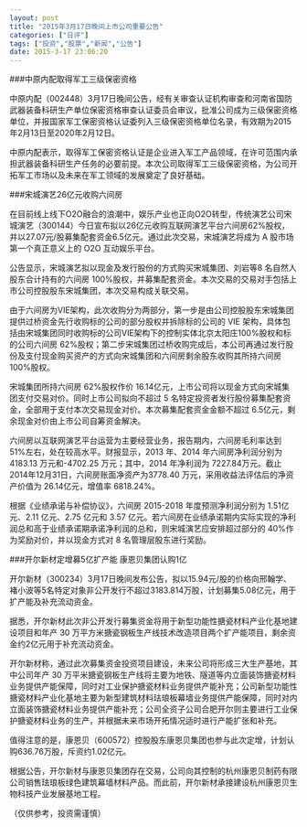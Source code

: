 ```yaml
---
layout: post
title: "2015年3月17日晚间上市公司重要公告"
categories: ["日评"]
tags: ["投资","股票","新闻","公告"]
date: 2015-3-17 23:06:20
---
```

###中原内配取得军工三级保密资格

中原内配（002448）3月17日晚间公告，经有关审查认证机构审查和河南省国防武器装备科研生产单位保密资格审查认证委员会审议，批准公司成为三级保密资格单位，并报国家军工保密资格认证委列入三级保密资格单位名录，有效期为2015年2月13日至2020年2月12日。

中原内配表示，取得军工保密资格认证是企业进入军工产品领域，在许可范围内承担武器装备科研生产任务的必要前提。本次公司取得军工三级保密资格，为公司开拓军工市场以及未来在军工领域的发展奠定了良好基础。

###宋城演艺26亿元收购六间房

在目前线上线下O2O融合的浪潮中，娱乐产业也正向O2O转型，传统演艺公司宋城演艺（300144）今日宣布拟以26亿元收购互联网演艺平台六间房62%股权，并以27.07元/股募集配套资金6.5亿元。通过此次交易，宋城演艺将成为 A 股市场第一个真正意义上的 O2O 互动娱乐平台。

公告显示，宋城演艺拟以现金及发行股份的方式购买宋城集团、刘岩等8 名自然人股东合计持有的六间房 100%股权，并募集配套资金。本次交易的交易对手包括上市公司控股股东宋城集团，本次交易构成关联交易。

由于六间房为VIE架构，此次收购分为两部分，第一步是由公司控股股东宋城集团提供过桥资金先行收购标的公司的部分股权并拆除标的公司的 VIE 架构，具体包括由宋城集团同时收购标的公司VIE架构下的控制实体北京太阳庄100%股权和标的公司六间房 62%股权；第二步宋城集团过桥收购完成后，本公司再通过发行股份及支付现金购买资产的方式向宋城集团和六间房剩余股东收购其所持六间房 100%股权。

宋城集团所持六间房 62%股权作价 16.14亿元，上市公司将以现金方式向宋城集团支付交易对价。同时上市公司拟向不超过 5 名特定投资者发行股份募集配套资金，全部用于支付本次交易现金对价。本次募集配套资金金额不超过 6.5亿元，剩余现金对价由上市公司自筹资金解决。 

六间房以互联网演艺平台运营为主要经营业务，报告期内，六间房毛利率达到 51%左右，处在较高水平。财报显示，2013 年、2014 年六间房净利润分别为 4183.13 万元和-4702.25 万元；其中，2014 年净利润为 7227.84万元。截止2014年12月31日，六间房账面净资产为3778.40 万元，采用收益法评估后的净资产价值为 26.14亿元，增值率 6818.24%。 

根据《业绩承诺与补偿协议》，六间房 2015-2018 年度预测净利润分别为 1.51亿元、2.11 亿元、2.75 亿元和 3.57 亿元。若六间房在业绩承诺期内实际实现的净利润总和高于业绩承诺期承诺净利润的总和，则宋城演艺应安排超过部分的 40%作为奖励对价，并以现金方式对 8 名管理层股东进行奖励。

###开尔新材定增募5亿扩产能 康恩贝集团认购1亿

开尔新材（300234）3月17日晚间发布公告，拟以15.94元/股的价格向邢翰学、褚小波等5名特定对象非公开发行不超过3183.814万股，计划募集5.08亿元，用于扩产能及补充流动资金。

据悉，开尔新材此次非公开发行募集资金将用于新型功能性搪瓷材料产业化基地建设项目和年产 30 万平方米搪瓷钢板生产线技术改造项目两个扩产能项目，剩余资金约2亿元用于补充流动资金。

开尔新材称，通过此次募集资金投资项目建设，未来公司将形成三大生产基地，其中公司年产 30 万平米搪瓷钢板生产线将主要为地铁、隧道等内立面装饰搪瓷材料业务提供产能保障，同时对工业保护搪瓷材料业务提供产能补充；公司新型功能性搪瓷材料产业化基地主要为新型建筑材料珐琅板幕墙业务提供产能保障，同时对内立面装饰搪瓷材料业务提供产能补充；公司全资子公司合肥开尔则主要进行工业保护搪瓷材料业务的生产，并根据未来市场开拓情况适时进行产能扩张和补充。

值得注意的是，康恩贝（600572）控股股东康恩贝集团也参与此次定增，计划认购636.76万股，斥资约1.02亿元。

根据公告，开尔新材与康恩贝集团存在交易，公司向其控制的杭州康恩贝制药有限公司销售珐琅板绿色建筑幕墙材料产品。而此前，开尔新材承接建设杭州康恩贝生物科技产业发展基地工程。

（仅供参考，投资需谨慎）
